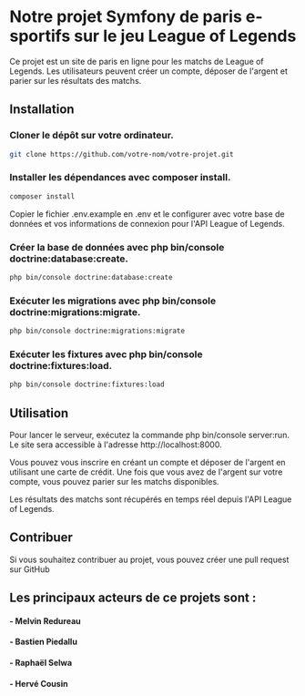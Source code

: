 # Notre projet Symfony de paris e-sportifs sur le jeu League of Legends

Ce projet est un site de paris en ligne pour les matchs de League of Legends. Les utilisateurs peuvent créer un compte, déposer de l'argent et parier sur les résultats des matchs.
## Installation

### Cloner le dépôt sur votre ordinateur.

```bash
git clone https://github.com/votre-nom/votre-projet.git
```

### Installer les dépendances avec composer install.

```bash
composer install
```
Copier le fichier .env.example en .env et le configurer avec votre base de données et vos informations de connexion pour l'API League of Legends.

### Créer la base de données avec php bin/console doctrine:database:create.


```bash
php bin/console doctrine:database:create
```

### Exécuter les migrations avec php bin/console doctrine:migrations:migrate.


```bash
php bin/console doctrine:migrations:migrate
```

### Exécuter les fixtures avec php bin/console doctrine:fixtures:load.


```bash
php bin/console doctrine:fixtures:load
```

## Utilisation

Pour lancer le serveur, exécutez la commande php bin/console server:run. Le site sera accessible à l'adresse http://localhost:8000.

Vous pouvez vous inscrire en créant un compte et déposer de l'argent en utilisant une carte de crédit. Une fois que vous avez de l'argent sur votre compte, vous pouvez parier sur les matchs disponibles.

Les résultats des matchs sont récupérés en temps réel depuis l'API League of Legends.

## Contribuer

Si vous souhaitez contribuer au projet, vous pouvez créer une pull request sur GitHub

## Les principaux acteurs de ce projets sont : 
#### - Melvin Redureau
#### - Bastien Piedallu 
#### - Raphaël Selwa 
#### - Hervé Cousin